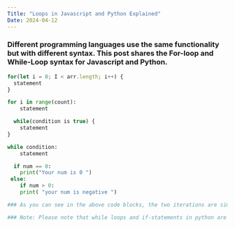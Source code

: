 ```yaml
---
Title: "Loops in Javascript and Python Explained"
Date: 2024-04-12
---
```

### Different programming languages use the same functionality but with different syntax. This post shares the For-loop and While-Loop syntax for Javascript and Python.

```javascript
for(let i = 0; I < arr.length; i++) {
  statement
}
```

```python
for i in range(count):
    statement
```

```javascript
  while(condition is true) {
    statement
}
```

```python
while condition:
    statement
```

```python
  if num == 0:
    print("Your num is 0 ")
 else:
    if num > 0:
    print( "your num is negative ")

### As you can see in the above code blocks, the two iterations are similar when it comes to using the algorithms, but the syntaxes are different

### Note: Please note that while loops and if-statements in python are booleans 
